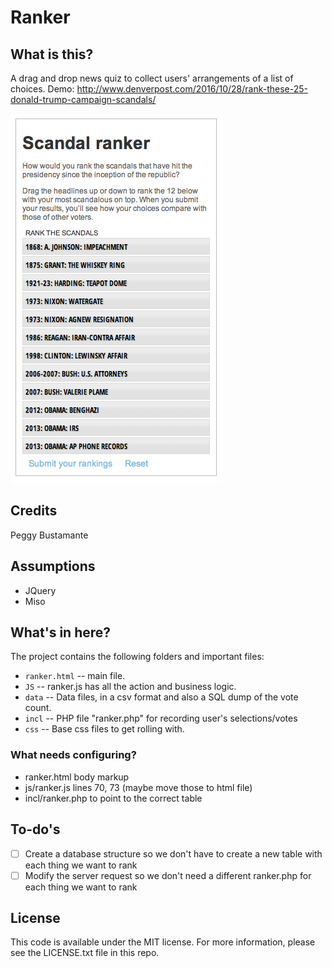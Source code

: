 # Ranker

## What is this?
A drag and drop news quiz to collect users' arrangements of a list of choices.
Demo: http://www.denverpost.com/2016/10/28/rank-these-25-donald-trump-campaign-scandals/

![ranker inaction](screenshots/ranker.png)

## Credits
Peggy Bustamante

## Assumptions

* JQuery
* Miso


## What's in here?

The project contains the following folders and important files:

* ``ranker.html`` -- main file.
* ``JS`` -- ranker.js has all the action and business logic.
* ``data`` -- Data files, in a csv format and also a SQL dump of the vote count.
* ``incl`` -- PHP file "ranker.php" for recording user's selections/votes
* ``css`` -- Base css files to get rolling with.

### What needs configuring?

* ranker.html body markup
* js/ranker.js lines 70, 73 (maybe move those to html file)
* incl/ranker.php to point to the correct table

## To-do's

- [ ] Create a database structure so we don't have to create a new table with each thing we want to rank
- [ ] Modify the server request so we don't need a different ranker.php for each thing we want to rank

## License

This code is available under the MIT license. For more information, please see the LICENSE.txt file in this repo.
